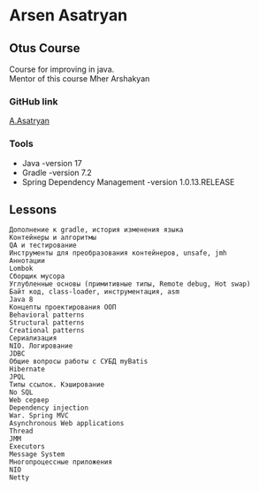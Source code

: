 # Arsen Asatryan

## Otus Course

Course for improving in java. \
Mentor of this course Mher Arshakyan

### GitHub link
[A.Asatryan](https://gitlab.com/java-otus/arsen.a.git)

### Tools
- Java -version 17
- Gradle -version 7.2
- Spring Dependency Management -version 1.0.13.RELEASE
 ## Lessons

```
Дополнение к gradle, история изменения языка
Контейнеры и алгоритмы
QA и тестирование
Инструменты для преобразования контейнеров, unsafe, jmh
Аннотации
Lombok
Сборщик мусора
Углубленные основы (примитивные типы, Remote debug, Hot swap)
Байт код, class-loader, инструментация, asm
Java 8
Концепты проектирования ООП
Behavioral patterns
Structural patterns
Creational patterns
Сериализация
NIO. Логирование
JDBC
Общие вопросы работы с СУБД myBatis
Hibernate
JPQL
Типы ссылок. Кэширование
No SQL
Web сервер
Dependency injection
War. Spring MVC
Asynchronous Web applications
Thread
JMM
Executors
Message System
Многопроцессные приложения
NIO
Netty
```